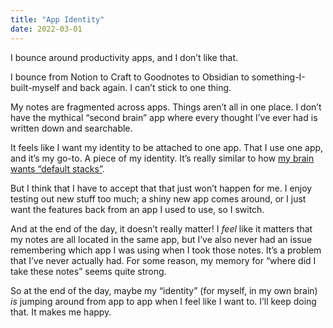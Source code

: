 ```yaml
---
title: "App Identity"
date: 2022-03-01
---
```


I bounce around productivity apps, and I don’t like that.

I bounce from Notion to Craft to Goodnotes to Obsidian to something-I-built-myself and back again. I can’t stick to one thing.

My notes are fragmented across apps. Things aren’t all in one place. I don’t have the mythical “second brain” app where every thought I’ve ever had is written down and searchable.

It feels like I want my identity to be attached to one app. That I use one app, and it’s my go-to. A piece of my identity. It’s really similar to how [my brain wants “default stacks”](https://benborgers.com/posts/2022-01-13#my-brain-wants-%E2%80%9Cdefault-stacks%E2%80%9D).

But I think that I have to accept that that just won’t happen for me. I enjoy testing out new stuff too much; a shiny new app comes around, or I just want the features back from an app I used to use, so I switch.

And at the end of the day, it doesn’t really matter! I _feel_ like it matters that my notes are all located in the same app, but I’ve also never had an issue remembering which app I was using when I took those notes. It’s a problem that I’ve never actually had. For some reason, my memory for “where did I take these notes” seems quite strong.

So at the end of the day, maybe my “identity” (for myself, in my own brain) _is_ jumping around from app to app when I feel like I want to. I’ll keep doing that. It makes me happy.
